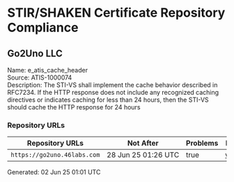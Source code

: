 # STIR/SHAKEN Certificate Repository Compliance

## Go2Uno LLC

Name: e_atis_cache_header\
Source: ATIS-1000074\
Description: The STI-VS shall implement the cache behavior described in RFC7234. If the HTTP response does not include any recognized caching directives or indicates caching for less than 24 hours, then the STI-VS should cache the HTTP response for 24 hours
### Repository URLs

| Repository URLs | Not After |  Problems | Link |
|-----------------|-----------|-----------|------|
| `https://go2uno.46labs.com` | 28&#160;Jun&#160;25&#160;01:26&#160;UTC | true | [view](../../REPOS/c241b578178f75e34f07d8738b3b6b6b0e4f0ecd/README.md) |


Generated: 02 Jun 25 01:01 UTC